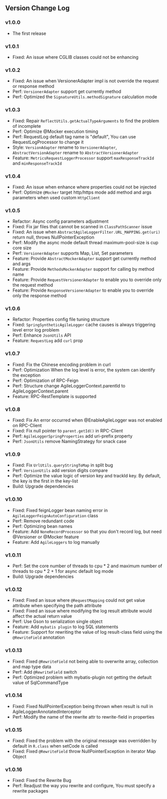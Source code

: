 ## Version Change Log
### v1.0.0
- The first release
### v1.0.1
- Fixed: An issue where CGLIB classes could not be enhancing
### v1.0.2
- Fixed: An issue when VersionerAdapter impl is not override the request or response method
- Perf: `VersionerAdapter` support get currently method
- Perf: Optimized the `SignatureUtils.methodSignature` calculation mode
### v1.0.3
- Fixed: Repair `ReflectUtils.getActualTypeArguments` to find the problem of incomplete
- Perf: Optimize @Mocker execution timing
- Perf: RequestLog default tag name is "default", You can use RequestLogProcessor to change it
- Style: `VersionAdapter` rename to `VersionerAdapter`, `AbstractVersionAdapter` rename to `AbstractVersionerAdapter`
- Feature: `MetricsRequestLoggerProcessor` support `maxResponseTrackId` and `minResponseTrackId`
### v1.0.4
- Fixed: An issue when enhance where properties could not be injected
- Perf: Optimize `@Mocker` target http/https mode add method and args parameters when used custom `HttpClient`
### v1.0.5
- Refactor: Async config parameters adjustment
- Fixed: Fix jar files that cannot be scanned in `ClassPathScanner` issue
- Fixed: An issue when `AbstractAgileLoggerFilter.URL_MAPPING.get(uri)` return null, throws NullPointerException
- Perf: Modify the async mode default thread maximum-pool-size is cup core size
- Perf: `VersionerAdapter` supports Map, List, Set parameters
- Feature: Provide `AbstractMockerAdapter` support get currently method and args
- Feature: Provide `MethodsMockerAdapter` support for calling by method name
- Feature: Provide `RequestVersionerAdapter` to enable you to override only the request method
- Feature: Provide `ResponseVersionerAdapter` to enable you to override only the response method
### v1.0.6
- Refactor: Properties config file tuning structure
- Fixed: `SpringSyntheticAgileLogger` cache causes is always triggering level error log problem
- Perf: Enhance `JsonUtils` API
- Feature: `RequestLog` add `curl` prop
### v1.0.7
- Fixed: Fix the Chinese encoding problem in curl
- Perf: Optimization When the log level is error, the system can identify the exception
- Perf: Optimization of RPC-Feign
- Perf: Structure change AgileLoggerContext.parentId to AgileLoggerContext.parent
- Feature: RPC-RestTemplate is supported
### v1.0.8
- Fixed: Fix An error occurred when @EnableAgileLogger was not enabled on RPC-Client
- Fixed: Fix null pointer to `parent.getId()` in RPC-Client
- Perf: `AgileLoggerSpringProperties` add uri-prefix property
- Perf: `JsonUtils` remove NamingStrategy for snack case
### v1.0.9
- Fixed: Fix `UrlUtils.queryStringToMap` in split bug
- Perf: `VersionUtils` add version digits compare
- Perf: Optimize the value logic of version key and trackId key. By default, the key is the first in the key-list
- Build: Upgrade dependencies
### v1.0.10
- Fixed: Fixed feignLogger bean naming error in `AgileLoggerFeignAutoConfiguration` class
- Perf: Remove redundant code
- Perf: Optimizing bean names
- Feature: Add `NoneRecordProcessor` so that you don't record log, but need @Versioner or @Mocker feature
- Feature: Add `AgileLoggers` to log manually
### v1.0.11
- Perf: Set the core number of threads to cpu * 2 and maximum number of threads to cpu * 2 + 1 for async default log mode
- Build: Upgrade dependencies
### v1.0.12
- Fixed: Fixed an issue where `@RequestMapping` could not get value attribute when specifying the path attribute
- Fixed: Fixed an issue where modifying the log result attribute would affect the actual return value
- Perf: Use Gson to serialization single object
- Feature: Add `mybatis plugin` to log SQL statements
- Feature: Support for rewriting the value of log result-class field using the `@RewriteField` annotation
### v1.0.13
- Fixed: Fixed `@RewriteField` not being able to overwrite array, collection and map type data
- Perf: Add `@RewriteField` switch
- Perf: Optimized problem with mybatis-plugin not getting the default value of SqlCommandType
### v1.0.14
- Fixed: Fixed NullPointerException being thrown when result is null in AgileLoggerAnnotatedInterceptor
- Perf: Modify the name of the rewrite attr to rewrite-field in properties
### v1.0.15
- Fixed: Fixed the problem with the original message was overridden by default in `R.class` when setCode is called
- Fixed: Fixed `@RewriteField` throw NullPointerException in iterator Map Object
### v1.0.16
- Fixed: Fixed the Rewrite Bug
- Perf: Readjust the way you rewrite and configure, You must specify a rewrite packages